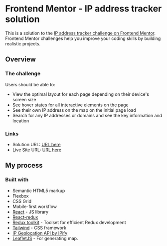 # Frontend Mentor - IP address tracker solution

This is a solution to the [IP address tracker challenge on Frontend Mentor](https://www.frontendmentor.io/challenges/ip-address-tracker-I8-0yYAH0). Frontend Mentor challenges help you improve your coding skills by building realistic projects.

## Overview

### The challenge

Users should be able to:

- View the optimal layout for each page depending on their device's screen size
- See hover states for all interactive elements on the page
- See their own IP address on the map on the initial page load
- Search for any IP addresses or domains and see the key information and location

### Links

- Solution URL: [URL here](https://www.frontendmentor.io/solutions/ip-address-tracker-solution-BkdHBpyU9)
- Live Site URL: [URL here](https://jnfussion.github.io/ip-address-tracker-solution)

## My process

### Built with

- Semantic HTML5 markup
- Flexbox
- CSS Grid
- Mobile-first workflow
- [React](https://reactjs.org/) - JS library
- [React-redux](https://react-redux.js.org/)
- [Redux toolkit](https://redux-toolkit.js.org/) - Toolset for efficient Redux development
- [Tailwind](https://tailwindcss.com/) - CSS framework
- [IP Geolocation API by IPify](https://geo.ipify.org/)
- [LeafletJS](https://leafletjs.com/) - For generating map.
